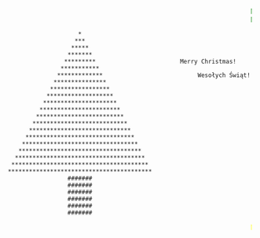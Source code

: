 <font color="green"><marquee>Merry Christmas!</marquee></font><font color="green"><marquee>Merry Christmas!</marquee></font>
```
                     *
                    ***
                   *****
                  *******
                 *********                        Merry Christmas!
                ***********
               *************                           Wesołych Świąt!
              ***************
             *****************
            *******************
           *********************
          ***********************
         *************************
        ***************************
       *****************************
      *******************************
     *********************************
    ***********************************
   *************************************
  ***************************************
 *****************************************
                  #######
                  #######
                  #######
                  #######
                  #######
                  #######
```
<font color="yellow"><marquee>Merry Christmas!</marquee></font>
